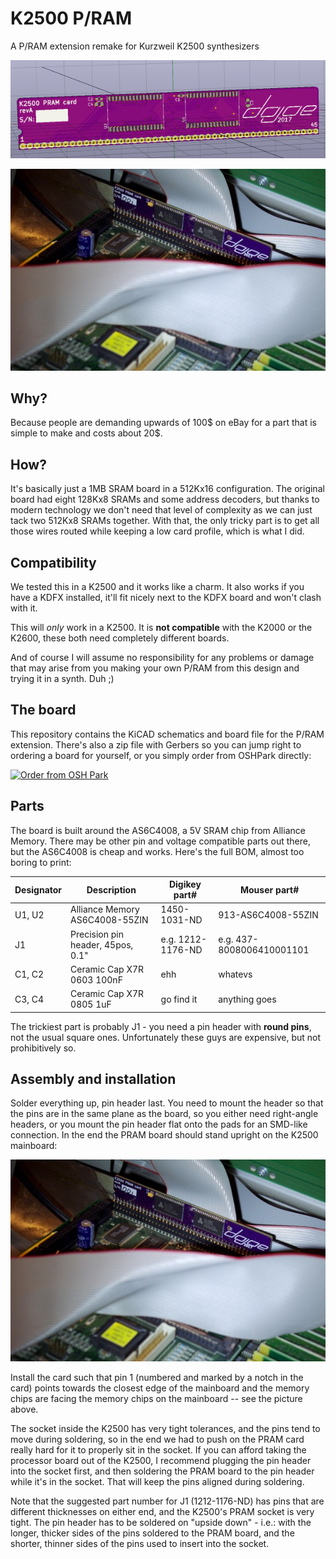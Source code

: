# K2500 P/RAM
A P/RAM extension remake for Kurzweil K2500 synthesizers

![PCB rendering](doc/pram.png)

![Board installed in a K2500](doc/installed.jpg)

## Why?

Because people are demanding upwards of 100$ on eBay for a part that is simple to make and costs about 20$.

## How?

It's basically just a 1MB SRAM board in a 512Kx16 configuration. The original board had eight 128Kx8 SRAMs and some address decoders, 
but thanks to modern technology we don't need that level of complexity as we can just tack two 512Kx8 SRAMs together.
With that, the only tricky part is to get all those wires routed while keeping a low card profile, which is what I did.

## Compatibility

We tested this in a K2500 and it works like a charm. It also works if you have a KDFX installed, it'll fit nicely next to the KDFX board and won't clash with it.

This will _only_ work in a K2500. It is __not compatible__ with the K2000 or the K2600, these both need completely different boards.

And of course I will assume no responsibility for any problems or damage that may arise from you making your own P/RAM from this design and trying it in a synth. Duh ;)

## The board

This repository contains the KiCAD schematics and board file for the P/RAM extension. There's also a zip file with Gerbers
so you can jump right to ordering a board for yourself, or you simply order from OSHPark directly:

<a href="https://oshpark.com/shared_projects/QDHfglRW"><img src="https://oshpark.com/assets/badge-5b7ec47045b78aef6eb9d83b3bac6b1920de805e9a0c227658eac6e19a045b9c.png" alt="Order from OSH Park"></img></a>

## Parts

The board is built around the AS6C4008, a 5V SRAM chip from Alliance Memory. There may be other pin and voltage compatible parts
out there, but the AS6C4008 is cheap and works. Here's the full BOM, almost too boring to print:

| Designator | Description                       | Digikey part#      | Mouser part#              |
|------------|-----------------------------------|--------------------|---------------------------|
| U1, U2     | Alliance Memory AS6C4008-55ZIN    | 1450-1031-ND       | 913-AS6C4008-55ZIN        |
| J1         | Precision pin header, 45pos, 0.1" | e.g. 1212-1176-ND  | e.g. 437-8008006410001101 |
| C1, C2     | Ceramic Cap X7R 0603 100nF        | ehh                | whatevs                   |
| C3, C4     | Ceramic Cap X7R 0805 1uF          | go find it         | anything goes             |

The trickiest part is probably J1 - you need a pin header with __round pins__, not the usual square ones.
Unfortunately these guys are expensive, but not prohibitively so.

## Assembly and installation

Solder everything up, pin header last. You need to mount the header so that the pins are in the same plane as the board, so you either need right-angle headers, or you mount the pin header flat onto the pads for an SMD-like connection. In the end the PRAM board should stand upright on the K2500 mainboard:

![Board installed in a K2500](doc/installed.jpg)

Install the card such that pin 1 (numbered and marked by a notch in the card) points towards the closest edge of the mainboard and the memory chips are facing the memory chips on the mainboard -- see the picture above.

The socket inside the K2500 has very tight tolerances, and the pins tend to move during soldering,
so in the end we had to push on the PRAM card really hard for it to properly sit in the socket.
If you can afford taking the processor board out of the K2500, I recommend plugging the pin header into the socket first,
and then soldering the PRAM board to the pin header while it's in the socket. That will keep the pins aligned during
soldering.

Note that the suggested part number for J1 (1212-1176-ND) has pins that are different thicknesses on either end, and the K2500's
PRAM socket is very tight. The pin header has to be soldered on "upside down" - i.e.: with the longer, thicker sides of the pins
soldered to the PRAM board, and the shorter, thinner sides of the pins used to insert into the socket.

